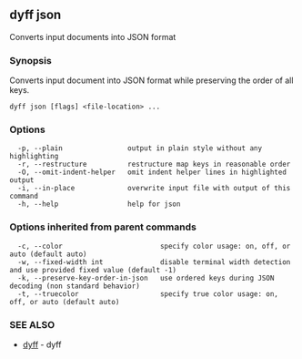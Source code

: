 ## dyff json

Converts input documents into JSON format

### Synopsis


Converts input document into JSON format while preserving the order of all keys.


```
dyff json [flags] <file-location> ...
```

### Options

```
  -p, --plain                output in plain style without any highlighting
  -r, --restructure          restructure map keys in reasonable order
  -O, --omit-indent-helper   omit indent helper lines in highlighted output
  -i, --in-place             overwrite input file with output of this command
  -h, --help                 help for json
```

### Options inherited from parent commands

```
  -c, --color                        specify color usage: on, off, or auto (default auto)
  -w, --fixed-width int              disable terminal width detection and use provided fixed value (default -1)
  -k, --preserve-key-order-in-json   use ordered keys during JSON decoding (non standard behavior)
  -t, --truecolor                    specify true color usage: on, off, or auto (default auto)
```

### SEE ALSO

* [dyff](dyff.md)	 - dyff

